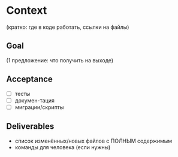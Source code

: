 # Context

(кратко: где в коде работать, ссылки на файлы)

## Goal

(1 предложение: что получить на выходе)

## Acceptance

- [ ] тесты
- [ ] докумен-тация
- [ ] миграции/скрипты

## Deliverables

- список изменённых/новых файлов с ПОЛНЫМ содержимым
- команды для человека (если нужны)
